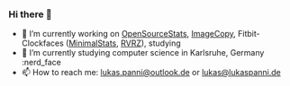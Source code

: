 ### Hi there 👋


- 🔭 I’m currently working on [OpenSourceStats](https://github.com/lukaspanni/OpenSourceStats), [ImageCopy](https://github.com/lukaspanni/ImageCopy), Fitbit-Clockfaces ([MinimalStats](https://github.com/OSSClockApps/MinimalStatsClockface), [RVRZ](https://github.com/OSSClockApps/RVRZ)), studying
- 🌱 I’m currently studying computer science in Karlsruhe, Germany :nerd_face
- 📫 How to reach me: [lukas.panni@outlook.de](mailto:lukas.panni@outlook.de) or [lukas@lukaspanni.de](mailto:lukas@lukaspanni.de)
